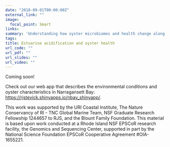 ```yaml
---
date: "2018-09-01T00:00:00Z"
external_link: ""
image:
  focal_point: Smart
links:
summary: 'Understanding how oyster microbiomes and health change along a eutropication gradient.'
tags:
title: Estuarine acidification and oyster health
url_code: ""
url_pdf: ""
url_slides: ""
url_video: ""
---
```


Coming soon!

Check out our web app that describes the environmental conditions and oyster characteristics in Narragansett Bay: <a href="google.com">https://rjstevick.shinyapps.io/nbay_shinyapp/</a>.

This work was supported by the URI Coastal Institute, The Nature Conservancy of RI - TNC Global Marine Team, NSF Graduate Research Fellowship 1244657 to RJS, and the Blount Family Foundation. This material is based upon work conducted at a Rhode Island NSF EPSCoR research facility, the Genomics and Sequencing Center, supported in part by the National Science Foundation EPSCoR Cooperative Agreement #OIA-1655221.
